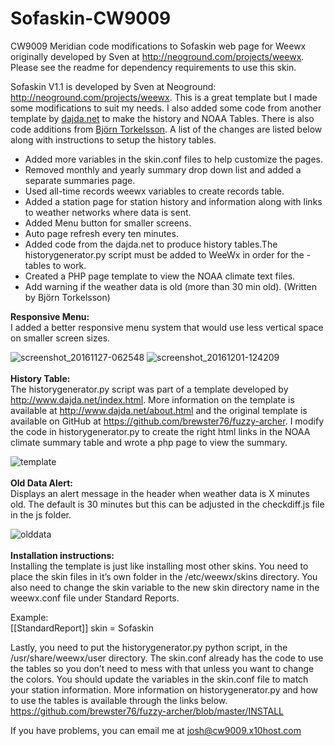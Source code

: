 # Sofaskin-CW9009
CW9009 Meridian code modifications to Sofaskin web page for Weewx originally developed by Sven at http://neoground.com/projects/weewx. Please see the readme for dependency requirements to use this skin. 

Sofaskin V1.1 is developed by Sven at Neoground: http://neoground.com/projects/weewx. This is a great template but I made some modifications to suit my needs. I also added some code from another template by <a href="http://www.dajda.net">dajda.net</a> to make the history and NOAA Tables. There is also code additions from <a href=http://www.torkel.se/weather/index.html> Björn Torkelsson</a>. A list of the changes are listed below along with instructions to setup the history tables. 

- Added more variables in the skin.conf files to help customize the pages. 
- Removed monthly and yearly summary drop down list and added a separate summaries page. 
- Used all-time records weewx variables to create records table.
- Added a station page for station history and information along with links to weather networks where data is sent.  
- Added Menu button for smaller screens.
- Auto page refresh every ten minutes.
- Added code from the dajda.net to produce history tables.The historygenerator.py script must be added to WeeWx in order for the - tables to work.
- Created a PHP page template to view the NOAA climate text files.
- Add warning if the weather data is old (more than 30 min old). (Written by Björn Torkelsson) 

<b>Responsive Menu:</b><br>
I added a better responsive menu system that would use less vertical space on smaller screen sizes.

![screenshot_20161127-062548](https://cloud.githubusercontent.com/assets/22601363/20864991/f2f14eb8-b9c2-11e6-8bba-b4043f425bbb.png)
![screenshot_20161201-124209](https://cloud.githubusercontent.com/assets/22601363/20864992/f4b96654-b9c2-11e6-8346-650fee6db484.png)
<br><br>
<b>History Table:</b><br>
The historygenerator.py script was part of a template developed by http://www.dajda.net/index.html. More information on the template is available at http://www.dajda.net/about.html and the original template is available on GitHub at 
https://github.com/brewster76/fuzzy-archer. I modify the code in historygenerator.py to create the right html links in the NOAA climate summary table and wrote a php page to view the summary. 

![template](https://cloud.githubusercontent.com/assets/22601363/20864962/3f40b91c-b9c2-11e6-8298-75bec529dc40.jpg)
<br><br>
<b>Old Data Alert:</b><br>
Displays an alert message in the header when weather data is X minutes old. The default is 30 minutes but this can be adjusted in the checkdiff.js file in the js folder. 

![olddata](https://cloud.githubusercontent.com/assets/22601363/21075763/496c385c-bed7-11e6-82e8-789ffa300601.jpg)
<br><br>
<b>Installation instructions:</b><br>
Installing the template is just like installing most other skins. You need to place the skin files in it’s own folder in the /etc/weewx/skins directory. You also need to change the skin variable to the new skin directory name in the weewx.conf file under Standard Reports. 

Example:<br>
[[StandardReport]]
skin = Sofaskin 

Lastly, you need to put the historygenerator.py python script, in the /usr/share/weewx/user directory. The skin.conf already has the code to use the tables so you don’t need to mess with that unless you want to change the colors. You should update the variables in the skin.conf file to match your station information. More information on historygenerator.py and how to use the tables is available through the links below.
https://github.com/brewster76/fuzzy-archer/blob/master/INSTALL

If you have problems, you can email me at josh@cw9009.x10host.com  
